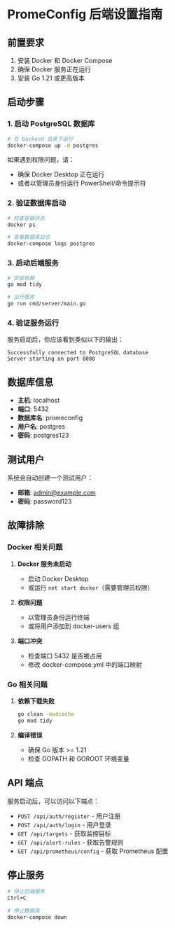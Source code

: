 # PromeConfig 后端设置指南

## 前置要求

1. 安装 Docker 和 Docker Compose
2. 确保 Docker 服务正在运行
3. 安装 Go 1.21 或更高版本

## 启动步骤

### 1. 启动 PostgreSQL 数据库

```bash
# 在 backend 目录下运行
docker-compose up -d postgres
```

如果遇到权限问题，请：
- 确保 Docker Desktop 正在运行
- 或者以管理员身份运行 PowerShell/命令提示符

### 2. 验证数据库启动

```bash
# 检查容器状态
docker ps

# 查看数据库日志
docker-compose logs postgres
```

### 3. 启动后端服务

```bash
# 安装依赖
go mod tidy

# 运行服务
go run cmd/server/main.go
```

### 4. 验证服务运行

服务启动后，你应该看到类似以下的输出：
```
Successfully connected to PostgreSQL database
Server starting on port 8080
```

## 数据库信息

- **主机**: localhost
- **端口**: 5432
- **数据库名**: promeconfig
- **用户名**: postgres
- **密码**: postgres123

## 测试用户

系统会自动创建一个测试用户：
- **邮箱**: admin@example.com
- **密码**: password123

## 故障排除

### Docker 相关问题

1. **Docker 服务未启动**
   - 启动 Docker Desktop
   - 或运行 `net start docker`（需要管理员权限）

2. **权限问题**
   - 以管理员身份运行终端
   - 或将用户添加到 docker-users 组

3. **端口冲突**
   - 检查端口 5432 是否被占用
   - 修改 docker-compose.yml 中的端口映射

### Go 相关问题

1. **依赖下载失败**
   ```bash
   go clean -modcache
   go mod tidy
   ```

2. **编译错误**
   - 确保 Go 版本 >= 1.21
   - 检查 GOPATH 和 GOROOT 环境变量

## API 端点

服务启动后，可以访问以下端点：

- `POST /api/auth/register` - 用户注册
- `POST /api/auth/login` - 用户登录
- `GET /api/targets` - 获取监控目标
- `GET /api/alert-rules` - 获取告警规则
- `GET /api/prometheus/config` - 获取 Prometheus 配置

## 停止服务

```bash
# 停止后端服务
Ctrl+C

# 停止数据库
docker-compose down
```
